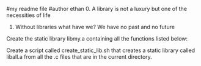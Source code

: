 #my readme file
#author ethan
0. A library is not a luxury but one of the necessities of life
1. Without libraries what have we? We have no past and no future

Create the static library libmy.a containing all the functions listed below:

Create a script called create_static_lib.sh that creates a static library called liball.a from all the .c files that are in the current directory.
